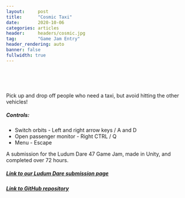 ```yaml
---
layout:     post
title:      "Cosmic Taxi"
date:       2020-10-06
categories: articles
header:     headers/cosmic.jpg
tag:        "Game Jam Entry"
header_rendering: auto
banner: false
fullwidth: true
---
```



<div class="webgl-content" style="padding: 20px 0px 30px 0px;">
<canvas id="unity-canvas"></canvas>
<div id="unity-loading-bar">
<div id="unity-logo"></div>
<div id="unity-progress-bar-empty">
<div id="unity-progress-bar-full"></div>
</div>
</div>
</div>

Pick up and drop off people who need a taxi, but avoid hitting the other vehicles!

##### Controls:

- Switch orbits - Left and right arrow keys / A and D
- Open passenger monitor - Right CTRL / Q
- Menu - Escape

A submission for the Ludum Dare 47 Game Jam, made in Unity, and completed over 72 hours.

##### <a href="https://ldjam.com/events/ludum-dare/47/cosmic-taxi">Link to our Ludum Dare submission page</a>

##### <a href="https://github.com/benmandrew/CosmicTaxi">Link to GitHub repository</a>


<script>
var buildUrl = "{{ site.s3_path }}/cosmic";
var loaderUrl = buildUrl + "/Cosmic Taxi.loader.js";
var config = {
    dataUrl: buildUrl + "/Cosmic Taxi.data",
    frameworkUrl: buildUrl + "/Cosmic Taxi.framework.js",
    codeUrl: buildUrl + "/Cosmic Taxi.wasm",
    streamingAssetsUrl: "StreamingAssets",
    companyName: "",
    productName: "Cosmic Taxi",
    productVersion: "1.0",
};
var container = document.querySelector("#unity-container");
var canvas = document.querySelector("#unity-canvas");
var loadingBar = document.querySelector("#unity-loading-bar");
var progressBarFull = document.querySelector("#unity-progress-bar-full");
// var fullscreenButton = document.querySelector("#unity-fullscreen-button");
if (/iPhone|iPad|iPod|Android/i.test(navigator.userAgent)) {
    container.className = "unity-mobile";
    config.devicePixelRatio = 1;
} else {
    canvas.style.width = "100%";
    canvas.style.height = "100%";
}
loadingBar.style.display = "block";
var script = document.createElement("script");
script.src = loaderUrl;
script.onload = () => {
    createUnityInstance(canvas, config, (progress) => {
        progressBarFull.style.width = 100 * progress + "%";
    }).then((unityInstance) => {
        loadingBar.style.display = "none";
        // fullscreenButton.onclick = () => {
        // unityInstance.SetFullscreen(1);
        // };
    }).catch((message) => {
        alert(message);
    });
};
document.body.appendChild(script);
</script>